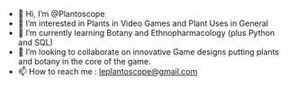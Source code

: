 - 👋 Hi, I’m @Plantoscope
- 👀 I’m interested in Plants in Video Games and Plant Uses in General
- 🌱 I’m currently learning Botany and Ethnopharmacology (plus Python and SQL) 
- 💞️ I’m looking to collaborate on innovative Game designs putting plants and botany in the core of the game. 
- 📫 How to reach me :  leplantoscope@gmail.com

<!---
Plantoscope/Plantoscope is a ✨ special ✨ repository because its `README.md` (this file) appears on your GitHub profile.
You can click the Preview link to take a look at your changes.
--->
